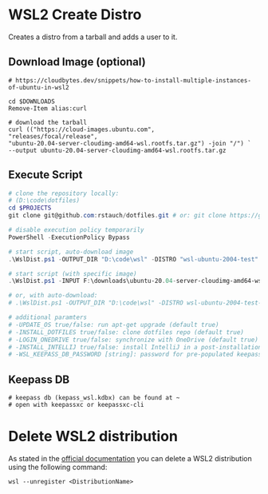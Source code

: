 # WSL2 Create Distro
Creates a distro from a tarball and adds a user to it.

## Download Image (optional)
```shell
# https://cloudbytes.dev/snippets/how-to-install-multiple-instances-of-ubuntu-in-wsl2

cd $DOWNLOADS
Remove-Item alias:curl

# download the tarball
curl (("https://cloud-images.ubuntu.com",
"releases/focal/release",
"ubuntu-20.04-server-cloudimg-amd64-wsl.rootfs.tar.gz") -join "/") `
--output ubuntu-20.04-server-cloudimg-amd64-wsl.rootfs.tar.gz

```

## Execute Script
```powershell
# clone the repository locally:
# (D:\code\dotfiles)
cd $PROJECTS
git clone git@github.com:rstauch/dotfiles.git # or: git clone https://github.com/rstauch/dotfiles.git

# disable execution policy temporarily
PowerShell -ExecutionPolicy Bypass

# start script, auto-download image
.\WslDist.ps1 -OUTPUT_DIR "D:\code\wsl" -DISTRO "wsl-ubuntu-2004-test" -USR rstauch

# start script (with specific image)
.\WslDist.ps1 -INPUT F:\downloads\ubuntu-20.04-server-cloudimg-amd64-wsl.rootfs.tar.gz -OUTPUT_DIR "D:\code\wsl" -DISTRO "wsl-ubuntu-2004-test" -USR rstauch

# or, with auto-download:
# .\WslDist.ps1 -OUTPUT_DIR "D:\code\wsl" -DISTRO wsl-ubuntu-2004-test-basic -USR rstauch

# additional paramters
# -UPDATE_OS true/false: run apt-get upgrade (default true)
# -INSTALL_DOTFILES true/false: clone dotfiles repo (default true)
# -LOGIN_ONEDRIVE true/false: synchronize with OneDrive (default true)
# -INSTALL_INTELLIJ true/false: install IntelliJ in a post-installation step (default true)
# -WSL_KEEPASS_DB_PASSWORD [string]: password for pre-populated keepassxc database stored at ~/keepass_wsl.kdbx
```

## Keepass DB
````shell
# keepass db (kepass_wsl.kdbx) can be found at ~
# open with keepassxc or keepassxc-cli
````

# Delete WSL2 distribution
As stated in the [official documentation](https://docs.microsoft.com/en-us/windows/wsl/wsl-config)
you can delete a WSL2 distribution using the following command:

```wsl --unregister <DistributionName>```
